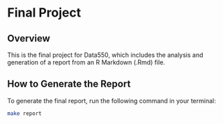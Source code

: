 # Final Project

## Overview
This is the final project for Data550, which includes the analysis and generation of a report from an R Markdown (.Rmd) file.

## How to Generate the Report
To generate the final report, run the following command in your terminal:

```bash
make report
